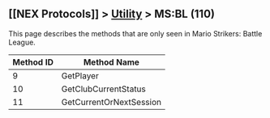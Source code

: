 ## [[NEX Protocols]] > [Utility](Utility-Protocol) > MS:BL (110)

This page describes the methods that are only seen in Mario Strikers: Battle League.

| Method ID | Method Name |
| --- | --- |
| 9 | GetPlayer |
| 10 | GetClubCurrentStatus |
| 11 | GetCurrentOrNextSession |
